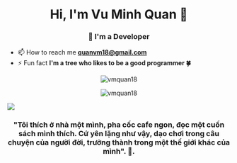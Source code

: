 <h1 align="center"> Hi, I'm Vu Minh Quan 👋 </h1>
<h3 align="center">🌱 I'm a Developer</h3>

- 📫 How to reach me **quanvm18@gmail.com**
- ⚡ Fun fact **I'm a tree who likes to be a good programmer 🍀**

<p align="center">
    <img align="center"
        src="https://github-readme-stats.vercel.app/api/top-langs/?username=toilaquanvu&show_icons=true&locale=en&layout=compact&langs_count=10&count_private=true"
        alt="vmquan18"/>
</p>

<p align="center">
    <img align="center"
        src="https://github-readme-stats.vercel.app/api/wakatime/?username=vmquan18&show_icons=true&locale=en&layout=compact&langs_count=10&count_private=true"
        alt="vmquan18"/>
</p>

[![](https://visitcount.itsvg.in/api?id=VuMinhQuanDev&label=Profile%20Views&icon=4&pretty=false)](https://visitcount.itsvg.in)

<h3 align="center" style="font-weight: bold" > "Tôi thích ở nhà một mình, pha cốc cafe ngon, đọc một cuốn sách mình thích. Cứ yên lặng như vậy, dạo chơi trong câu chuyện của người đời, trưởng thành trong một thế giới khác của mình". 🌿.</h3>
<!--
**VuMinhQuanDev/VuMinhQuanDev** is a ✨ _special_ ✨ repository because its `README.md` (this file) appears on your GitHub profile.

Here are some ideas to get you started:

- 🔭 I’m currently working on ...
- 🌱 I’m currently learning ...
- 👯 I’m looking to collaborate on ...
- 🤔 I’m looking for help with ...
- 💬 Ask me about ...
- 📫 How to reach me: ...
- 😄 Pronouns: ...
- ⚡ Fun fact: ...
-->

